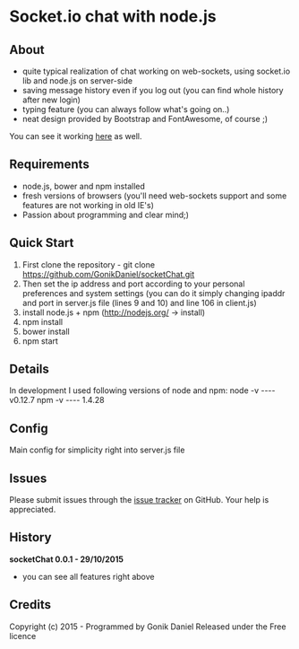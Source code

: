 Socket.io chat with node.js
=========

## About ##
- quite typical realization of chat working on web-sockets, using socket.io lib and node.js on server-side
- saving message history even if you log out (you can find whole history after new login)
- typing feature (you can always follow what's going on..)
- neat design provided by Bootstrap and FontAwesome, of course ;)


You can see it working [here]() as well.

## Requirements ##

- node.js, bower and npm installed
- fresh versions of browsers (you'll need web-sockets support and some features are not working in old IE's)
- Passion about programming and clear mind;)

## Quick Start ##

1. First clone the repository - git clone https://github.com/GonikDaniel/socketChat.git
2. Then set the ip address and port according to your personal preferences and system settings (you can do it simply changing ipaddr and port in server.js file (lines 9 and 10) and line 106 in client.js)
3. install node.js + npm (http://nodejs.org/ -> install)
4. npm install
5. bower install
6. npm start


## Details ##
In development I used following versions of node and npm:
node -v ---- v0.12.7
npm -v  ---- 1.4.28

## Config ##
Main config for simplicity right into server.js file

## Issues ##

Please submit issues through the [issue tracker](https://github.com/GonikDaniel/socketChat/issues) on GitHub. Your help is appreciated.

## History ##

**socketChat 0.0.1 - 29/10/2015**
- you can see all features right above

## Credits ##

Copyright (c) 2015 - Programmed by Gonik Daniel
Released under the Free licence

